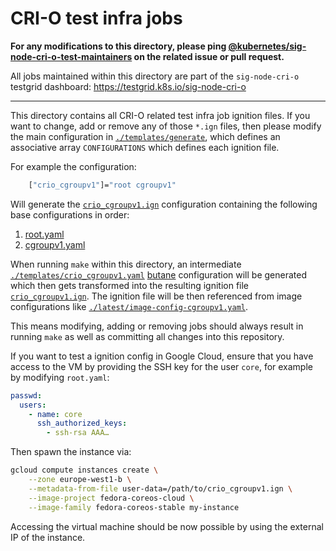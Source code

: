 # CRI-O test infra jobs

**For any modifications to this directory, please ping
[@kubernetes/sig-node-cri-o-test-maintainers](https://github.com/orgs/kubernetes/teams/sig-node-cri-o-test-maintainers)
on the related issue or pull request.**

All jobs maintained within this directory are part of the `sig-node-cri-o`
testgrid dashboard: https://testgrid.k8s.io/sig-node-cri-o

---

This directory contains all CRI-O related test infra job ignition files. If you
want to change, add or remove any of those `*.ign` files, then please modify the
main configuration in [`./templates/generate`](./templates/generate), which
defines an associative array `CONFIGURATIONS` which defines each ignition file.

For example the configuration:

```bash
    ["crio_cgroupv1"]="root cgroupv1"
```

Will generate the [`crio_cgroupv1.ign`](./crio_cgroupv1.ign) configuration
containing the following base configurations in order:

1. [root.yaml](./templates/base/root.yaml)
1. [cgroupv1.yaml](./templates/base/cgroupv1.yaml)

When running `make` within this directory, an intermediate
[`./templates/crio_cgroupv1.yaml`](./templates/crio_cgroupv1.yaml)
[butane](https://coreos.github.io/butane) configuration will be generated which
then gets transformed into the resulting ignition file
[`crio_cgroupv1.ign`](./crio_cgroupv1.ign).
The ignition file will be then referenced from image configurations like
[`./latest/image-config-cgroupv1.yaml`](./latest/image-config-cgroupv1.yaml).

This means modifying, adding or removing jobs should always result in running
`make` as well as committing all changes into this repository.

If you want to test a ignition config in Google Cloud, ensure that you have
access to the VM by providing the SSH key for the user `core`, for example by
modifying `root.yaml`:

```yaml
passwd:
  users:
    - name: core
      ssh_authorized_keys:
        - ssh-rsa AAA…
```

Then spawn the instance via:

```sh
gcloud compute instances create \
    --zone europe-west1-b \
    --metadata-from-file user-data=/path/to/crio_cgroupv1.ign \
    --image-project fedora-coreos-cloud \
    --image-family fedora-coreos-stable my-instance
```

Accessing the virtual machine should be now possible by using the external IP of
the instance.
